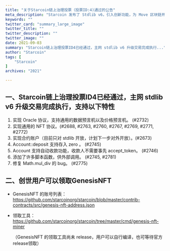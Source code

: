```yaml
---
title: "关于Starcoin链上治理投票（投票ID:4)通过的公告"
meta_description: "Starcoin 发布了 Stdlib v6，引入创新功能，为 Move 区块链开发者提供支持。"
keywords: ""
twitter_card: "summary_large_image"
twitter_title: ""
twitter_description: ""
twitter_image: ""
date: 2021-09-03
summary: "Starcoin链上治理投票ID4已经通过，主网 stdlib v6 升级交易完成执行..."
author: "Starcoin"
tags: [
    "Starcoin"
]
archives: "2021"

---
```


 ## 一、Starcoin链上治理投票ID4已经通过，主网 stdlib v6 升级交易完成执行，支持以下特性

1. 实现 Oracle 协议，支持通用的数据预言机以及价格预言机。 (#2732)
2. 实现通用的 NFT 协议。(#2688, #2763, #2760, #2767, #2769, #2771, #2772)
3. 实现合约账户（目前只对 stdlib 开放，计划下一步对外开放）。(#2673)
4. Account::deposit 支持存入 zero 。 (#2745)
5. Account 支持自动收款功能，收款人不需要事先 accept_token。 (#2746)
6. 添加了许多脚本函数，供外部调用。 (#2745, #2781)
7. 修复 Math.mul_div 的 bug。 (#2775)

 

## 二、创世用户可以领取GenesisNFT

* GenesisNFT 的账号列表： https://github.com/starcoinorg/starcoin/blob/master/contrib-contracts/src/genesis-nft-address.json 

* 领取工具：https://github.com/starcoinorg/starcoin/tree/master/cmd/genesis-nft-miner

  （GenesisNFT 的领取工具尚未 release，用户可以自行编译，也可等待官方release领取）

